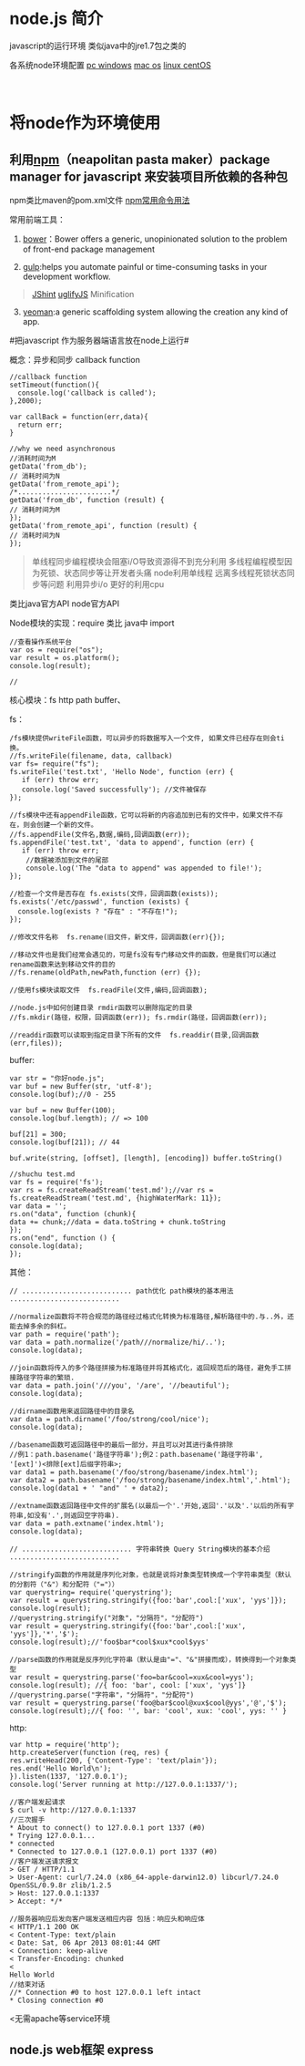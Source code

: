 
# node.js 简介 #

javascript的运行环境 类似java中的jre1.7包之类的 

各系统node环境配置
[pc windows](http://jingyan.baidu.com/article/a948d6515d4c850a2dcd2e18.html)
[mac os](http://jingyan.baidu.com/article/a948d65102bdec0a2ccd2e67.html)
[linux centOS](http://jingyan.baidu.com/article/f0e83a25a434ac22e4910166.html)  
  
<br>

# 将node作为环境使用 #

## 利用[npm](https://www.npmjs.com/)（neapolitan pasta maker）package manager for javascript 来安装项目所依赖的各种包 ##
  
 npm类比maven的pom.xml文件  [npm常用命令用法](http://www.slideshare.net/wantingj/npm-46801372)

 常用前端工具：

1. [bower](https://www.npmjs.com/package/bower)：Bower offers a generic, unopinionated solution to the problem of front-end package management 

2. [gulp](https://www.npmjs.com/package/gulp):helps you automate painful or time-consuming tasks in your development workflow.
>[JShint](http://jshint.com/) [uglifyJS](http://lisperator.net/uglifyjs/) Minification

3. [yeoman](http://yeoman.io/migrate.html):a generic scaffolding system allowing the creation any kind of app.



#把javascript 作为服务器端语言放在node上运行#

概念：异步和同步 callback function
		
	//callback function		
	setTimeout(function(){
	  console.log('callback is called');
	},2000);
	
	var callBack = function(err,data){
	  return err;
	}

	//why we need asynchronous
	//消耗时间为M
	getData('from_db');
	// 消耗时间为N
	getData('from_remote_api');
	/*.......................*/
	getData('from_db', function (result) {
	// 消耗时间为M
	});
	getData('from_remote_api', function (result) {
	// 消耗时间为N
	});

>单线程同步编程模块会阻塞i/O导致资源得不到充分利用 多线程编程模型因为死锁、状态同步等让开发者头痛
>node利用单线程 远离多线程死锁状态同步等问题 利用异步i/o 更好的利用cpu



类比java官方API node官方API 

Node模块的实现：require 类比 java中 import

	//查看操作系统平台
	var os = require("os");
	var result = os.platform();
	console.log(result);

	//

核心模块：fs http path buffer、

fs：

	/fs模块提供writeFile函数，可以异步的将数据写入一个文件, 如果文件已经存在则会ti换。
	//fs.writeFile(filename, data, callback)
	var fs= require("fs");
	fs.writeFile('test.txt', 'Hello Node', function (err) {
	   if (err) throw err;
	   console.log('Saved successfully'); //文件被保存
	});
	
	//fs模块中还有appendFile函数，它可以将新的内容追加到已有的文件中，如果文件不存在，则会创建一个新的文件。
	//fs.appendFile(文件名,数据,编码,回调函数(err));
	fs.appendFile('test.txt', 'data to append', function (err) {
	   if (err) throw err;
	    //数据被添加到文件的尾部
	    console.log('The "data to append" was appended to file!'); 
	});
	
	//检查一个文件是否存在 fs.exists(文件，回调函数(exists));
	fs.exists('/etc/passwd', function (exists) {
	  console.log(exists ? "存在" : "不存在!");
	});
	
	//修改文件名称  fs.rename(旧文件，新文件，回调函数(err){});
	
	//移动文件也是我们经常会遇见的，可是fs没有专门移动文件的函数，但是我们可以通过rename函数来达到移动文件的目的
	//fs.rename(oldPath,newPath,function (err) {});
	
	//使用fs模块读取文件  fs.readFile(文件,编码,回调函数);
	
	//node.js中如何创建目录 rmdir函数可以删除指定的目录
	//fs.mkdir(路径，权限，回调函数(err)); fs.rmdir(路径，回调函数(err));
	
	//readdir函数可以读取到指定目录下所有的文件  fs.readdir(目录,回调函数(err,files));

buffer:
	
	var str = "你好node.js";
	var buf = new Buffer(str, 'utf-8');
	console.log(buf);//0 - 255

	var buf = new Buffer(100);
	console.log(buf.length); // => 100
	
	buf[21] = 300;
	console.log(buf[21]); // 44
    
	buf.write(string, [offset], [length], [encoding]) buffer.toString()  
	
	//shuchu test.md
	var fs = require('fs');
	var rs = fs.createReadStream('test.md');//var rs = fs.createReadStream('test.md', {highWaterMark: 11});
	var data = '';
	rs.on("data", function (chunk){
	data += chunk;//data = data.toString + chunk.toString
	});
	rs.on("end", function () {
	console.log(data);
	});

其他：

	// ........................... path优化 path模块的基本用法  ........................... 

	//normalize函数将不符合规范的路径经过格式化转换为标准路径,解析路径中的.与..外，还能去掉多余的斜杠。
	var path = require('path');  
	var data = path.normalize('/path///normalize/hi/..');
	console.log(data);
	
	//join函数将传入的多个路径拼接为标准路径并将其格式化，返回规范后的路径，避免手工拼接路径字符串的繁琐. 
	var data = path.join('///you', '/are', '//beautiful');
	console.log(data);
	
	//dirname函数用来返回路径中的目录名
	var data = path.dirname('/foo/strong/cool/nice'); 
	console.log(data);
	
	//basename函数可返回路径中的最后一部分，并且可以对其进行条件排除
	//例1：path.basename('路径字符串');例2：path.basename('路径字符串', '[ext]')<排除[ext]后缀字符串>;
	var data1 = path.basename('/foo/strong/basename/index.html');
	var data2 = path.basename('/foo/strong/basename/index.html','.html');
	console.log(data1 + ' "and" ' + data2);
	
	//extname函数返回路径中文件的扩展名(以最后一个'.'开始,返回'.'以及'.'以后的所有字符串,如没有'.',则返回空字符串).
	var data = path.extname('index.html');
	console.log(data);
	
	// ........................... 字符串转换 Query String模块的基本介绍  ...........................
	
	//stringify函数的作用就是序列化对象，也就是说将对象类型转换成一个字符串类型（默认的分割符（"&"）和分配符（"="））
	var querystring= require('querystring');
	var result = querystring.stringify({foo:'bar',cool:['xux', 'yys']});
	console.log(result);
	//querystring.stringify("对象"，"分隔符"，"分配符")
	var result = querystring.stringify({foo:'bar',cool:['xux', 'yys']},'*','$');
	console.log(result);//'foo$bar*cool$xux*cool$yys'
	
	//parse函数的作用就是反序列化字符串（默认是由"="、"&"拼接而成），转换得到一个对象类型
	var result = querystring.parse('foo=bar&cool=xux&cool=yys');
	console.log(result); //{ foo: 'bar', cool: ['xux', 'yys']}
	//querystring.parse("字符串"，"分隔符"，"分配符")  
	var result = querystring.parse('foo@bar$cool@xux$cool@yys','@','$');
	console.log(result);//{ foo: '', bar: 'cool', xux: 'cool', yys: '' }
	



http:
	
	var http = require('http');
	http.createServer(function (req, res) {
	res.writeHead(200, {'Content-Type': 'text/plain'});
	res.end('Hello World\n');
	}).listen(1337, '127.0.0.1');
	console.log('Server running at http://127.0.0.1:1337/');

	//客户端发起请求
	$ curl -v http://127.0.0.1:1337
	//三次握手
	* About to connect() to 127.0.0.1 port 1337 (#0)
	* Trying 127.0.0.1...
	* connected
	* Connected to 127.0.0.1 (127.0.0.1) port 1337 (#0)
	//客户端发送请求报文
	> GET / HTTP/1.1
	> User-Agent: curl/7.24.0 (x86_64-apple-darwin12.0) libcurl/7.24.0 OpenSSL/0.9.8r zlib/1.2.5
	> Host: 127.0.0.1:1337
	> Accept: */*

	//服务器响应后发向客户端发送相应内容 包括：响应头和响应体
	< HTTP/1.1 200 OK
	< Content-Type: text/plain
	< Date: Sat, 06 Apr 2013 08:01:44 GMT
	< Connection: keep-alive
	< Transfer-Encoding: chunked
	<
	Hello World
	//结束对话
	//* Connection #0 to host 127.0.0.1 left intact
	* Closing connection #0
	

<无需apache等service环境


## node.js web框架  express











	

	

	















	



